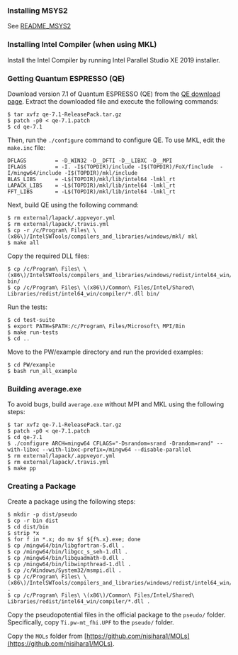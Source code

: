 ### Installing MSYS2

See [README_MSYS2](../README_MSYS2.md)

### Installing Intel Compiler (when using MKL)

Install the Intel Compiler by running Intel Parallel Studio XE 2019 installer.

### Getting Quantum ESPRESSO (QE)

Download version 7.1 of Quantum ESPRESSO (QE) from the [QE download page](https://www.quantum-espresso.org/download-page/). Extract the downloaded file and execute the following commands:

```shell
$ tar xvfz qe-7.1-ReleasePack.tar.gz
$ patch -p0 < qe-7.1.patch
$ cd qe-7.1
```

Then, run the `./configure` command to configure QE. To use MKL, edit the `make.inc` file:

```shell
DFLAGS         = -D_WIN32 -D__DFTI -D__LIBXC -D__MPI
IFLAGS         = -I. -I$(TOPDIR)/include -I$(TOPDIR)/FoX/finclude  -I/mingw64/include -I$(TOPDIR)/mkl/include
BLAS_LIBS      = -L$(TOPDIR)/mkl/lib/intel64 -lmkl_rt
LAPACK_LIBS    = -L$(TOPDIR)/mkl/lib/intel64 -lmkl_rt
FFT_LIBS       = -L$(TOPDIR)/mkl/lib/intel64 -lmkl_rt
```

Next, build QE using the following command:

```shell
$ rm external/lapack/.appveyor.yml
$ rm external/lapack/.travis.yml
$ cp -r /c/Program\ Files\ \(x86\)/IntelSWTools/compilers_and_libraries/windows/mkl/ mkl
$ make all
```

Copy the required DLL files:

```shell
$ cp /c/Program\ Files\ \(x86\)/IntelSWTools/compilers_and_libraries/windows/redist/intel64_win/mkl/*.dll bin/
$ cp /c/Program\ Files\ \(x86\)/Common\ Files/Intel/Shared\ Libraries/redist/intel64_win/compiler/*.dll bin/
```

Run the tests:

```shell
$ cd test-suite
$ export PATH=$PATH:/c/Program\ Files/Microsoft\ MPI/Bin
$ make run-tests
$ cd ..
```

Move to the PW/example directory and run the provided examples:

```shell
$ cd PW/example
$ bash run_all_example
```

### Building average.exe

To avoid bugs, build `average.exe` without MPI and MKL using the following steps:

```shell
$ tar xvfz qe-7.1-ReleasePack.tar.gz
$ patch -p0 < qe-7.1.patch
$ cd qe-7.1
$ ./configure ARCH=mingw64 CFLAGS="-Dsrandom=srand -Drandom=rand" --with-libxc --with-libxc-prefix=/mingw64 --disable-parallel
$ rm external/lapack/.appveyor.yml
$ rm external/lapack/.travis.yml
$ make pp
```

### Creating a Package

Create a package using the following steps:

```shell
$ mkdir -p dist/pseudo
$ cp -r bin dist
$ cd dist/bin
$ strip *x
$ for f in *.x; do mv $f ${f%.x}.exe; done
$ cp /mingw64/bin/libgfortran-5.dll .
$ cp /mingw64/bin/libgcc_s_seh-1.dll .
$ cp /mingw64/bin/libquadmath-0.dll .
$ cp /mingw64/bin/libwinpthread-1.dll .
$ cp /c/Windows/System32/msmpi.dll .
$ cp /c/Program\ Files\ \(x86\)/IntelSWTools/compilers_and_libraries/windows/redist/intel64_win/mkl/*.dll .
$ cp /c/Program\ Files\ \(x86\)/Common\ Files/Intel/Shared\ Libraries/redist/intel64_win/compiler/*.dll .
```

Copy the pseudopotential files in the official package to the `pseudo/` folder. Specifically, copy `Ti.pw-mt_fhi.UPF` to the `pseudo/` folder.

Copy the `MOLs` folder from [https://github.com/nisihara1/MOLs](https://github.com/nisihara1/MOLs).

